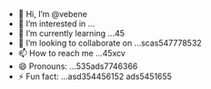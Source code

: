 - 👋 Hi, I’m @vebene
- 👀 I’m interested in ...
- 🌱 I’m currently learning ...45
- 💞️ I’m looking to collaborate on ...scas547778532
- 📫 How to reach me ...45xcv
- 😄 Pronouns: ...535ads7746366
- ⚡ Fun fact: ...asd354456152
ads5451655
<!---453dfs4505230
vebene/vebene is a ✨ special ✨ repository becausdfse its `RE54ADME.md` (this file) appears on your GitHub profile.
You can click the Preview link to take a look atsdf your changes.
--->
